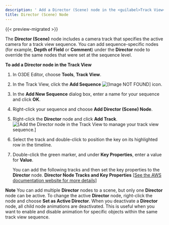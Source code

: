 ```yaml
---
description: ' Add a Director (Scene) node in the <guilabel>Track View</guilabel> editor in Open 3D Engine. '
title: Director (Scene) Node
---
```


{{< preview-migrated >}}

The **Director \(Scene\)** node includes a camera track that specifies the active camera for a track view sequence\. You can add sequence\-specific nodes \(for example, **Depth of Field** or **Comment**\) under the **Director** node to override the same nodes that were set at the sequence level\.

**To add a Director node in the Track View**

1. In O3DE Editor, choose **Tools**, **Track View**\.

1. In the Track View, click the **Add Sequence** ![\[Image NOT FOUND\]](/images/user-guide/cinematics/cinematics_add_sequence_icon.png) icon\.

1. In the **Add New Sequence** dialog box, enter a name for your sequence and click **OK**\.

1. Right\-click your sequence and choose **Add Director \(Scene\) Node**\.

1. Right\-click the **Director** node and click **Add Track**\.
![\[Add the Director node in the Track View to manage your track view sequence.\]](/images/user-guide/cinematics/cinematics-trackview-nodes-director.png)

1. Select the track and double\-click to position the key on its highlighted row in the timeline\.

1. Double\-click the green marker, and under **Key Properties**, enter a value for **Value**\.

   You can add the following tracks and then set the key properties to the **Director** node\.
**Director Node Tracks and Key Properties**
[\[See the AWS documentation website for more details\]](/docs/userguide/cinematics/track-view/nodes-director)

**Note**
You can add multiple **Director** nodes to a scene, but only one **Director** node can be active\.
To change the active **Director** node, right\-click the node and choose **Set as Active Director**\. When you deactivate a **Director** node, all child node animations are deactivated\. This is useful when you want to enable and disable animation for specific objects within the same track view sequence\.